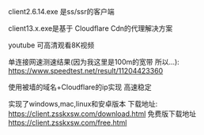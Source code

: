client2.6.14.exe 是ss/ssr的客户端

client13.x.exe是基于 Cloudflare Cdn的代理解决方案

youtube 可高清观看8K视频 


单连接网速测速结果(因为我这里是100m的宽带 所以...):
https://www.speedtest.net/result/11204423360


使用被墙的域名+Cloudflare的ip实现 高速稳定

实现了windows,mac,linux和安卓版本
下载地址:
https://client.zsskxsw.com/download.html
免费版下载地址
https://client.zsskxsw.com/free.html

